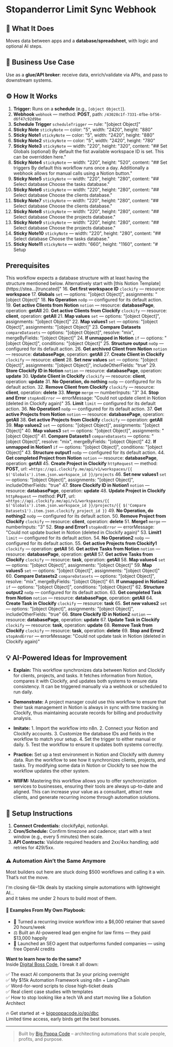 # Stopanderror Limit Sync Webhook
## 🚀 What It Does
Moves data between apps and a **database/spreadsheet**, with logic and optional AI steps.

## 💼 Business Use Case
Use as a **glue/API broker**: receive data, enrich/validate via APIs, and pass to downstream systems.

## ⚙️ How It Works
1. **Trigger:** Runs on a **schedule** (e.g., `[object Object]`).
2. **Webhook** `webhook` — method: **POST**, path: `/43028c1f-7331-4fbe-bf56-d6f47c92d9be`
3. **Schedule Trigger** `scheduleTrigger` — rule: "[object Object]"
4. **Sticky Note** `stickyNote` — color: "5", width: "2420", height: "880"
5. **Sticky Note1** `stickyNote` — color: "5", width: "2420", height: "880"
6. **Sticky Note2** `stickyNote` — color: "5", width: "2420", height: "780"
7. **Sticky Note3** `stickyNote` — width: "220", height: "320", content: "## Set Globals (optional)
By default the fist available workspace ID is set. This can be overridden here."
8. **Sticky Note4** `stickyNote` — width: "220", height: "520", content: "## Set triggers
By default this workflow runs once a day. Additionally a webhook allows for manual calls using a Notion button."
9. **Sticky Note5** `stickyNote` — width: "220", height: "280", content: "## Select database
Choose the tasks database."
10. **Sticky Note6** `stickyNote` — width: "220", height: "280", content: "## Select database
Choose the clients database."
11. **Sticky Note7** `stickyNote` — width: "220", height: "280", content: "## Select database
Choose the clients database."
12. **Sticky Note8** `stickyNote` — width: "220", height: "280", content: "## Select database
Choose the projects database."
13. **Sticky Note9** `stickyNote` — width: "220", height: "280", content: "## Select database
Choose the projects database."
14. **Sticky Note10** `stickyNote` — width: "220", height: "280", content: "## Select database
Choose the tasks database."
15. **Sticky Note11** `stickyNote` — width: "660", height: "1160", content: "# Setup
## Prerequisites
This workflow expects a database structure with at least having the structure mentioned below. Alternatively start with [this Notion Template](https://stea…[truncated]"
16. **Get first workspace ID** `clockify` — resource: **workspace**
17. **Globals** `set` — options: "[object Object]", assignments: "[object Object]"
18. **No Operation** `noOp` — configured for its default action.
19. **Get active Clients from Notion** `notion` — resource: **databasePage**, operation: **getAll**
20. **Get active Clients from Clockify** `clockify` — resource: **client**, operation: **getAll**
21. **Map values** `set` — options: "[object Object]", assignments: "[object Object]"
22. **Map values1** `set` — options: "[object Object]", assignments: "[object Object]"
23. **Compare Datasets** `compareDatasets` — options: "[object Object]", resolve: "mix", mergeByFields: "[object Object]"
24. **If unmapped in Notion** `if` — options: "[object Object]", conditions: "[object Object]"
25. **Structure output** `noOp` — configured for its default action.
26. **Get archived Client from Notion** `notion` — resource: **databasePage**, operation: **getAll**
27. **Create Client in Clockify** `clockify` — resource: **client**
28. **Set new values** `set` — options: "[object Object]", assignments: "[object Object]", includeOtherFields: "true"
29. **Store Clockify ID in Notion** `notion` — resource: **databasePage**, operation: **update**
30. **Update Client in Clockify** `clockify` — resource: **client**, operation: **update**
31. **No Operation, do nothing** `noOp` — configured for its default action.
32. **Remove Client from Clockify** `clockify` — resource: **client**, operation: **delete**
33. **Merge** `merge` — numberInputs: "3"
34. **Stop and Error** `stopAndError` — errorMessage: "Could not update client in Notion (deleted in Clockify again)"
35. **Limit** `limit` — configured for its default action.
36. **No Operation1** `noOp` — configured for its default action.
37. **Get active Projects from Notion** `notion` — resource: **databasePage**, operation: **getAll**
38. **Get active Projects from Clockify** `clockify` — operation: **getAll**
39. **Map values2** `set` — options: "[object Object]", assignments: "[object Object]"
40. **Map values3** `set` — options: "[object Object]", assignments: "[object Object]"
41. **Compare Datasets1** `compareDatasets` — options: "[object Object]", resolve: "mix", mergeByFields: "[object Object]"
42. **If unmapped in Notion1** `if` — options: "[object Object]", conditions: "[object Object]"
43. **Structure output1** `noOp` — configured for its default action.
44. **Get completed Project from Notion** `notion` — resource: **databasePage**, operation: **getAll**
45. **Create Project in Clockify** `httpRequest` — method: **POST**, url: `=https://api.clockify.me/api/v1/workspaces/{{ $('Globals').item.json.workspace_id }}/projects`
46. **Set new values1** `set` — options: "[object Object]", assignments: "[object Object]", includeOtherFields: "true"
47. **Store Clockify ID in Notion1** `notion` — resource: **databasePage**, operation: **update**
48. **Update Project in Clockify** `httpRequest` — method: **PUT**, url: `=https://api.clockify.me/api/v1/workspaces/{{ $('Globals').item.json.workspace_id }}/projects/{{ $('Compare Datasets1').item.json.clockify_project_id }}`
49. **No Operation, do nothing2** `noOp` — configured for its default action.
50. **Remove Project from Clockify** `clockify` — resource: **client**, operation: **delete**
51. **Merge1** `merge` — numberInputs: "3"
52. **Stop and Error1** `stopAndError` — errorMessage: "Could not update bucket in Notion (deleted in Clockify again)"
53. **Limit1** `limit` — configured for its default action.
54. **No Operation2** `noOp` — configured for its default action.
55. **Get active Projects from Clockify1** `clockify` — operation: **getAll**
56. **Get active Tasks from Notion** `notion` — resource: **databasePage**, operation: **getAll**
57. **Get active Tasks from Clockify** `clockify` — resource: **task**, operation: **getAll**
58. **Map values4** `set` — options: "[object Object]", assignments: "[object Object]"
59. **Map values5** `set` — options: "[object Object]", assignments: "[object Object]"
60. **Compare Datasets2** `compareDatasets` — options: "[object Object]", resolve: "mix", mergeByFields: "[object Object]"
61. **If unmapped in Notion2** `if` — options: "[object Object]", conditions: "[object Object]"
62. **Structure output2** `noOp` — configured for its default action.
63. **Get completed Task from Notion** `notion` — resource: **databasePage**, operation: **getAll**
64. **Create Task in Clockify** `clockify` — resource: **task**
65. **Set new values2** `set` — options: "[object Object]", assignments: "[object Object]", includeOtherFields: "true"
66. **Store Clockify ID in Notion2** `notion` — resource: **databasePage**, operation: **update**
67. **Update Task in Clockify** `clockify` — resource: **task**, operation: **update**
68. **Remove Task from Clockify** `clockify` — resource: **task**, operation: **delete**
69. **Stop and Error2** `stopAndError` — errorMessage: "Could not update task in Notion (deleted in Clockify again)"

## 💡 AI-Powered Ideas for Improvement
- **Explain:** This workflow synchronizes data between Notion and Clockify for clients, projects, and tasks. It fetches information from Notion, compares it with Clockify, and updates both systems to ensure data consistency. It can be triggered manually via a webhook or scheduled to run daily.
  
- **Demonstrate:** A project manager could use this workflow to ensure that their task management in Notion is always in sync with time tracking in Clockify, thus maintaining accurate records for billing and productivity analysis.

- **Imitate:** 1. Import the workflow into n8n. 2. Connect your Notion and Clockify accounts. 3. Customize the database IDs and fields in the workflow to match your setup. 4. Set the trigger to either manual or daily. 5. Test the workflow to ensure it updates both systems correctly.

- **Practice:** Set up a test environment in Notion and Clockify with dummy data. Run the workflow to see how it synchronizes clients, projects, and tasks. Try modifying some data in Notion or Clockify to see how the workflow updates the other system.

- **WIIFM:** Mastering this workflow allows you to offer synchronization services to businesses, ensuring their tools are always up-to-date and aligned. This can increase your value as a consultant, attract new clients, and generate recurring income through automation solutions.

## 🔧 Setup Instructions
1. **Connect Credentials:** clockifyApi, notionApi.
2. **Cron/Schedule:** Confirm timezone and cadence; start with a test window (e.g., every 5 minutes) then scale.
3. **API Contracts:** Validate required headers and 2xx/4xx handling; add retries for 429/5xx.

### ⚠️ Automation Ain’t the Same Anymore

Most builders out here are stuck doing $500 workflows and calling it a win.  
That’s not the move.  

I'm closing $6k–$13k deals by stacking simple automations with lightweight AI...  
and it takes me under 2 hours to build most of them.

#### 🧠 Examples From My Own Playbook:
- 🔁 Turned a recurring invoice workflow into a $6,000 retainer that saved 20 hours/week  
- ⚖️ Built an AI-powered lead gen engine for law firms — they paid $13,000 happily  
- 🚀 Launched an SEO agent that outperforms funded companies — using free OpenAI credits  

**Want to learn how to do the same?**  
Inside [Digital Boss Code](https://bigpoppacode.io/go/dbc), I break it all down:

✅ The exact AI components that 3x your pricing overnight  
✅ My $15k Automation Framework using n8n + LangChain  
✅ Word-for-word scripts to close high-ticket deals  
✅ Real client case studies with templates  
✅ How to stop looking like a tech VA and start moving like a Solution Architect  

🔥 Get started at → [bigpoppacode.io/go/dbc](https://bigpoppacode.io/go/dbc)  
Limited time access, early birds get the best bonuses.

---
> Built by [Big Poppa Code](https://bigpoppacode.io) – architecting automations that scale people, profits, and purpose.
